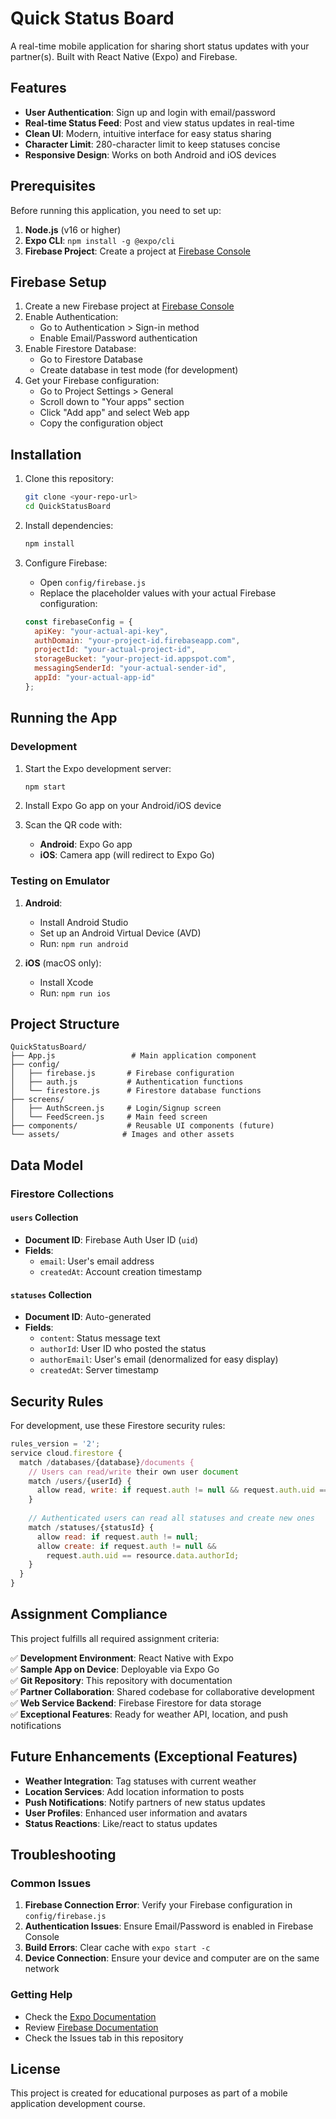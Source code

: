# Quick Status Board

A real-time mobile application for sharing short status updates with your partner(s). Built with React Native (Expo) and Firebase.

## Features

- **User Authentication**: Sign up and login with email/password
- **Real-time Status Feed**: Post and view status updates in real-time
- **Clean UI**: Modern, intuitive interface for easy status sharing
- **Character Limit**: 280-character limit to keep statuses concise
- **Responsive Design**: Works on both Android and iOS devices

## Prerequisites

Before running this application, you need to set up:

1. **Node.js** (v16 or higher)
2. **Expo CLI**: `npm install -g @expo/cli`
3. **Firebase Project**: Create a project at [Firebase Console](https://console.firebase.google.com/)

## Firebase Setup

1. Create a new Firebase project at [Firebase Console](https://console.firebase.google.com/)
2. Enable Authentication:
   - Go to Authentication > Sign-in method
   - Enable Email/Password authentication
3. Enable Firestore Database:
   - Go to Firestore Database
   - Create database in test mode (for development)
4. Get your Firebase configuration:
   - Go to Project Settings > General
   - Scroll down to "Your apps" section
   - Click "Add app" and select Web app
   - Copy the configuration object

## Installation

1. Clone this repository:
   ```bash
   git clone <your-repo-url>
   cd QuickStatusBoard
   ```

2. Install dependencies:
   ```bash
   npm install
   ```

3. Configure Firebase:
   - Open `config/firebase.js`
   - Replace the placeholder values with your actual Firebase configuration:
   ```javascript
   const firebaseConfig = {
     apiKey: "your-actual-api-key",
     authDomain: "your-project-id.firebaseapp.com",
     projectId: "your-actual-project-id",
     storageBucket: "your-project-id.appspot.com",
     messagingSenderId: "your-actual-sender-id",
     appId: "your-actual-app-id"
   };
   ```

## Running the App

### Development

1. Start the Expo development server:
   ```bash
   npm start
   ```

2. Install Expo Go app on your Android/iOS device

3. Scan the QR code with:
   - **Android**: Expo Go app
   - **iOS**: Camera app (will redirect to Expo Go)

### Testing on Emulator

1. **Android**: 
   - Install Android Studio
   - Set up an Android Virtual Device (AVD)
   - Run: `npm run android`

2. **iOS** (macOS only):
   - Install Xcode
   - Run: `npm run ios`

## Project Structure

```
QuickStatusBoard/
├── App.js                 # Main application component
├── config/
│   ├── firebase.js       # Firebase configuration
│   ├── auth.js           # Authentication functions
│   └── firestore.js      # Firestore database functions
├── screens/
│   ├── AuthScreen.js     # Login/Signup screen
│   └── FeedScreen.js     # Main feed screen
├── components/           # Reusable UI components (future)
└── assets/              # Images and other assets
```

## Data Model

### Firestore Collections

#### `users` Collection
- **Document ID**: Firebase Auth User ID (`uid`)
- **Fields**:
  - `email`: User's email address
  - `createdAt`: Account creation timestamp

#### `statuses` Collection
- **Document ID**: Auto-generated
- **Fields**:
  - `content`: Status message text
  - `authorId`: User ID who posted the status
  - `authorEmail`: User's email (denormalized for easy display)
  - `createdAt`: Server timestamp

## Security Rules

For development, use these Firestore security rules:

```javascript
rules_version = '2';
service cloud.firestore {
  match /databases/{database}/documents {
    // Users can read/write their own user document
    match /users/{userId} {
      allow read, write: if request.auth != null && request.auth.uid == userId;
    }
    
    // Authenticated users can read all statuses and create new ones
    match /statuses/{statusId} {
      allow read: if request.auth != null;
      allow create: if request.auth != null && 
        request.auth.uid == resource.data.authorId;
    }
  }
}
```

## Assignment Compliance

This project fulfills all required assignment criteria:

✅ **Development Environment**: React Native with Expo  
✅ **Sample App on Device**: Deployable via Expo Go  
✅ **Git Repository**: This repository with documentation  
✅ **Partner Collaboration**: Shared codebase for collaborative development  
✅ **Web Service Backend**: Firebase Firestore for data storage  
✅ **Exceptional Features**: Ready for weather API, location, and push notifications  

## Future Enhancements (Exceptional Features)

- **Weather Integration**: Tag statuses with current weather
- **Location Services**: Add location information to posts
- **Push Notifications**: Notify partners of new status updates
- **User Profiles**: Enhanced user information and avatars
- **Status Reactions**: Like/react to status updates

## Troubleshooting

### Common Issues

1. **Firebase Connection Error**: Verify your Firebase configuration in `config/firebase.js`
2. **Authentication Issues**: Ensure Email/Password is enabled in Firebase Console
3. **Build Errors**: Clear cache with `expo start -c`
4. **Device Connection**: Ensure your device and computer are on the same network

### Getting Help

- Check the [Expo Documentation](https://docs.expo.dev/)
- Review [Firebase Documentation](https://firebase.google.com/docs)
- Check the Issues tab in this repository

## License

This project is created for educational purposes as part of a mobile application development course.
